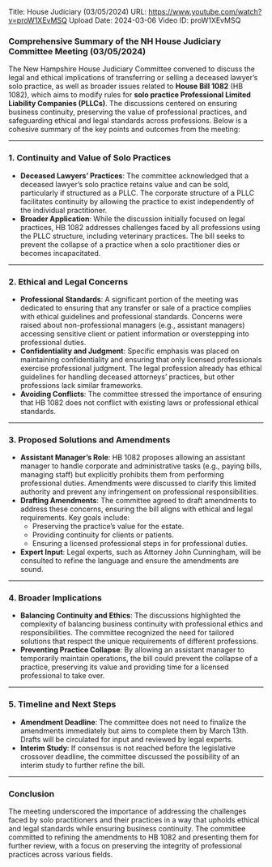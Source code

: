 Title: House Judiciary (03/05/2024)
URL: https://www.youtube.com/watch?v=proW1XEvMSQ
Upload Date: 2024-03-06
Video ID: proW1XEvMSQ

### Comprehensive Summary of the NH House Judiciary Committee Meeting (03/05/2024)

The New Hampshire House Judiciary Committee convened to discuss the legal and ethical implications of transferring or selling a deceased lawyer’s solo practice, as well as broader issues related to **House Bill 1082** (HB 1082), which aims to modify rules for **solo practice Professional Limited Liability Companies (PLLCs)**. The discussions centered on ensuring business continuity, preserving the value of professional practices, and safeguarding ethical and legal standards across professions. Below is a cohesive summary of the key points and outcomes from the meeting:

---

### **1. Continuity and Value of Solo Practices**
- **Deceased Lawyers’ Practices**: The committee acknowledged that a deceased lawyer’s solo practice retains value and can be sold, particularly if structured as a PLLC. The corporate structure of a PLLC facilitates continuity by allowing the practice to exist independently of the individual practitioner.
- **Broader Application**: While the discussion initially focused on legal practices, HB 1082 addresses challenges faced by all professions using the PLLC structure, including veterinary practices. The bill seeks to prevent the collapse of a practice when a solo practitioner dies or becomes incapacitated.

---

### **2. Ethical and Legal Concerns**
- **Professional Standards**: A significant portion of the meeting was dedicated to ensuring that any transfer or sale of a practice complies with ethical guidelines and professional standards. Concerns were raised about non-professional managers (e.g., assistant managers) accessing sensitive client or patient information or overstepping into professional duties.
- **Confidentiality and Judgment**: Specific emphasis was placed on maintaining confidentiality and ensuring that only licensed professionals exercise professional judgment. The legal profession already has ethical guidelines for handling deceased attorneys’ practices, but other professions lack similar frameworks.
- **Avoiding Conflicts**: The committee stressed the importance of ensuring that HB 1082 does not conflict with existing laws or professional ethical standards.

---

### **3. Proposed Solutions and Amendments**
- **Assistant Manager’s Role**: HB 1082 proposes allowing an assistant manager to handle corporate and administrative tasks (e.g., paying bills, managing staff) but explicitly prohibits them from performing professional duties. Amendments were discussed to clarify this limited authority and prevent any infringement on professional responsibilities.
- **Drafting Amendments**: The committee agreed to draft amendments to address these concerns, ensuring the bill aligns with ethical and legal requirements. Key goals include:
  - Preserving the practice’s value for the estate.
  - Providing continuity for clients or patients.
  - Ensuring a licensed professional steps in for professional duties.
- **Expert Input**: Legal experts, such as Attorney John Cunningham, will be consulted to refine the language and ensure the amendments are sound.

---

### **4. Broader Implications**
- **Balancing Continuity and Ethics**: The discussions highlighted the complexity of balancing business continuity with professional ethics and responsibilities. The committee recognized the need for tailored solutions that respect the unique requirements of different professions.
- **Preventing Practice Collapse**: By allowing an assistant manager to temporarily maintain operations, the bill could prevent the collapse of a practice, preserving its value and providing time for a licensed professional to take over.

---

### **5. Timeline and Next Steps**
- **Amendment Deadline**: The committee does not need to finalize the amendments immediately but aims to complete them by March 13th. Drafts will be circulated for input and reviewed by legal experts.
- **Interim Study**: If consensus is not reached before the legislative crossover deadline, the committee discussed the possibility of an interim study to further refine the bill.

---

### **Conclusion**
The meeting underscored the importance of addressing the challenges faced by solo practitioners and their practices in a way that upholds ethical and legal standards while ensuring business continuity. The committee committed to refining the amendments to HB 1082 and presenting them for further review, with a focus on preserving the integrity of professional practices across various fields.